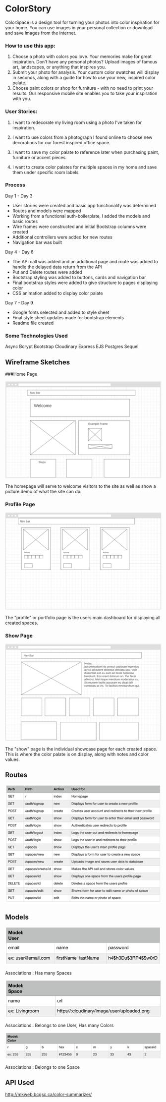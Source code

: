 # ColorStory

ColorSpace is a design tool for turning your photos into color inspiration for your home.
You can use images in your personal collection or download and save images from the internet.

### How to use this app:

1. Choose a photo with colors you love. Your memories make for great inspiration.
   Don't have any personal photos? Upload images of famous art,
   landscapes, or anything that inspires you.
2. Submit your photo for analysis. Your custom color swatches will
   display in seconds, along with a guide for how to use your new, inspired color palate.
3. Choose paint colors or shop for furniture - with no need to print
   your results. Our responsive mobile site enables you to
   take your inspiration with you.


### User Stories:

1. I want to redecorate my living room using a photo I’ve taken for inspiration.

2. I want to use colors from a photograph I found online to choose new decorations for our forest inspired office space.  

3. I want to save my color palate to reference later when purchasing paint, furniture or accent pieces.  

4. I want to create color palates for multiple spaces in my home and save them under specific room labels.


### Process

Day 1 - Day 3
- User stories were created and basic app functionality was determined
- Routes and models were mapped
- Working from a functional auth-boilerplate, I added the models and basic routes
- Wire frames were constructed and initial Bootstrap columns were created
- Additional controllers were added for new routes
- Navigation bar was built

Day 4 - Day 6
- The API call was added and an additional page and route was added to handle the delayed data return from the API
- Put and Delete routes were added
- Bootstrap styling was added to buttons, cards and navigation bar
- Final bootstrap styles were added to give structure to pages displaying color
- CSS animation added to display color palate

Day 7 - Day 9
- Google fonts selected and added to style sheet
- Final style sheet updates made for bootstrap elements
- Readme file created


### Some Technologies Used

Async
Bcrypt
Bootstrap
Cloudinary
Express
EJS
Postgres Sequel


## Wireframe Sketches

###Home Page

![alt text](/public/img/home-page.png "Home")

The homepage will serve to welcome visitors to the site as well as show a picture demo of what the site can do.

### Profile Page

![alt text](/public/img/portfolio-page.png "Portfolio")

The "profile" or portfolio page is the users main dashboard for displaying all created spaces.

### Show Page

![alt text](/public/img/show-page.png "Show")

The "show" page is the individual showcase page for each created space. This is where the color palate is on display, along with notes and color values.


## Routes

![alt text](/public/img/routes.png "Routes")


## Models

![alt text](/public/img/user-model.png "Users")

Associations : Has many Spaces

![alt text](/public/img/space-model.png "Spaces")

Associations : Belongs to one User, Has many Colors

![alt text](/public/img/color-model.png "Colors")

Associations : Belongs to one Space


## API Used

http://mkweb.bcgsc.ca/color-summarizer/
